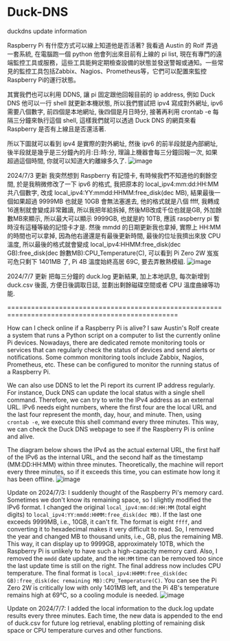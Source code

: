 # Duck-DNS
duckdns update information

Raspberry Pi 有什麼方式可以線上知道他是否活著? 我看過 Austin 的 Rolf 弄過一套系統, 在電腦跑一個 python 他會列出來目前有上線的 pi list, 現在有專門的遠端監控工具或服務，這些工具能夠定期檢查設備的狀態並發送警報或通知。一些常見的監控工具包括Zabbix、Nagios、Prometheus等，它們可以配置來監控Raspberry Pi的運行狀態。

其實我們也可以利用 DDNS, 讓 pi 固定跟他回報目前的 ip address, 例如 Duck DNS 他可以一行 shell 就更新本機狀態, 所以我們嘗試把 ipv4 寫成對外網址, ipv6 需要八個數字, 前四個是本地網址, 後四個是月日時分, 接著再利用 crontab -e 每隔三分鐘來執行這個 shell, 這樣我們就可以透過 Duck DNS 的網頁來看 Raspberry 是否有上線且是否還活著.

所以下圖就可以看到 ipv4 是實際的對外網址, 然後 ipv6 的前半段就是內部網址, 後半段就是幾乎是三分鐘內的月:日:時:分, 理論上機器會每三分鐘回報一次, 如果超過這個時間, 你就可以知道大約離線多久了.
![image](https://github.com/ue0705/Duck-DNS/assets/117436583/3c2d4b32-592b-48ad-aeb9-6fb649db05c4)

2024/7/3 更新
我突然想到 Raspberry 有記憶卡, 有時候我們不知道他的剩餘空間, 於是我稍微修改了一下 ipv6 的格式, 我把原本的 local_ipv4:mm:dd:HH:MM 共八個數字, 改成 local_ipv4:YY:mmdd:HHMM:free_disk(dec MB), 結果最後一個如果超過 9999MB 也就是 10GB 會無法塞進去, 他的格式就是八個 ffff, 我轉成 16進制就會變成非常難讀, 所以我把年給拆掉, 然後MB改成千位也就是GB, 外加餘數MB來顯示, 所以最大可以顯示 9999GB, 也就是約 10TB, 應該 raspberry pi 暫時沒有這種等級的記憶卡才是. 然後 mmdd 的日期更新我也拿掉, 實際上 HH:MM 的時間也可以拿掉, 因為他右邊還是有最後更新時間, 最後的位址我擠出來放 CPU 溫度, 所以最後的格式就會變成 local_ipv4:HHMM:free_disk(dec GB):free_disk(dec 餘數MB):CPU_Temperature(C), 可以看到 Pi Zero 2W 岌岌可危只剩下 1401MB 了, Pi 4B 溫度始終高居 69C, 要去弄散熱模組.
![image](https://github.com/ue0705/Duck-DNS/assets/117436583/ea6e0c3b-37c1-49ef-8a46-6d82d3190681)

2024/7/7 更新
把每三分鐘的 duck.log 更新結果, 加上本地訊息, 每次新增到 duck.csv 後面, 方便日後調取日誌, 並劃出剩餘磁碟空間或者 CPU 溫度曲線等功能.

=================================================================================================

How can I check online if a Raspberry Pi is alive? I saw Austin's Rolf create a system that runs a Python script on a computer to list the currently online Pi devices. Nowadays, there are dedicated remote monitoring tools or services that can regularly check the status of devices and send alerts or notifications. Some common monitoring tools include Zabbix, Nagios, Prometheus, etc. These can be configured to monitor the running status of a Raspberry Pi.

We can also use DDNS to let the Pi report its current IP address regularly. For instance, Duck DNS can update the local status with a single shell command. Therefore, we can try to write the IPv4 address as an external URL. IPv6 needs eight numbers, where the first four are the local URL and the last four represent the month, day, hour, and minute. Then, using `crontab -e`, we execute this shell command every three minutes. This way, we can check the Duck DNS webpage to see if the Raspberry Pi is online and alive.

The diagram below shows the IPv4 as the actual external URL, the first half of the IPv6 as the internal URL, and the second half as the timestamp (MM:DD:HH:MM) within three minutes. Theoretically, the machine will report every three minutes, so if it exceeds this time, you can estimate how long it has been offline.
![image](https://github.com/ue0705/Duck-DNS/assets/117436583/3c2d4b32-592b-48ad-aeb9-6fb649db05c4)

Update on 2024/7/3:
I suddenly thought of the Raspberry Pi's memory card. Sometimes we don't know its remaining space, so I slightly modified the IPv6 format. I changed the original `local_ipv4:mm:dd:HH:MM` (total eight digits) to `local_ipv4:YY:mmdd:HHMM:free_disk(dec MB)`. If the last one exceeds 9999MB, i.e., 10GB, it can't fit. The format is eight `ffff`, and converting it to hexadecimal makes it very difficult to read. So, I removed the year and changed MB to thousand units, i.e., GB, plus the remaining MB. This way, it can display up to 9999GB, approximately 10TB, which the Raspberry Pi is unlikely to have such a high-capacity memory card. Also, I removed the `mmdd` date update, and the `HH:MM` time can be removed too since the last update time is still on the right. The final address now includes CPU temperature. The final format is `local_ipv4:HHMM:free_disk(dec GB):free_disk(dec remaining MB):CPU_Temperature(C)`. You can see the Pi Zero 2W is critically low with only 1401MB left, and the Pi 4B's temperature remains high at 69°C, so a cooling module is needed.
![image](https://github.com/ue0705/Duck-DNS/assets/117436583/ea6e0c3b-37c1-49ef-8a46-6d82d3190681)

Update on 2024/7/7:
I added the local information to the duck.log update results every three minutes. Each time, the new data is appended to the end of duck.csv for future log retrieval, enabling plotting of remaining disk space or CPU temperature curves and other functions.

